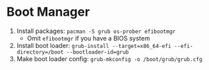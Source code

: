 # Boot Manager

1. Install packages: `pacman -S grub os-prober efibootmgr`
    - Omit `efibootmgr` if you have a BIOS system
2. Install boot loader: `grub-install --target=x86_64-efi --efi-directory=/boot --bootloader-id=grub`
3. Make boot loader config: `grub-mkconfig -o /boot/grub/grub.cfg`